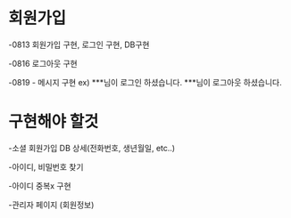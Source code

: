 # 회원가입
  -0813 회원가입 구현, 로그인 구현, DB구현 
  
  -0816 로그아웃 구현
  
  -0819 
        - 메시지 구현 ex) ***님이 로그인 하셨습니다. ***님이 로그아웃 하셨습니다.
  
# 구현해야 할것 
  -소셜 회원가입 DB 상세(전화번호, 생년월일, etc..)
  
  -아이디, 비밀번호 찾기
  
  -아이디 중복x 구현
  
  -관리자 페이지 (회원정보)
